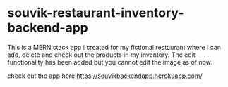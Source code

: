 # souvik-restaurant-inventory-backend-app
This is a MERN stack app i created for my fictional restaurant where i can add, delete and check out the products in my inventory. The edit functionality has been added but you cannot edit the image as of now.

check out the app here
https://souvikbackendapp.herokuapp.com/
